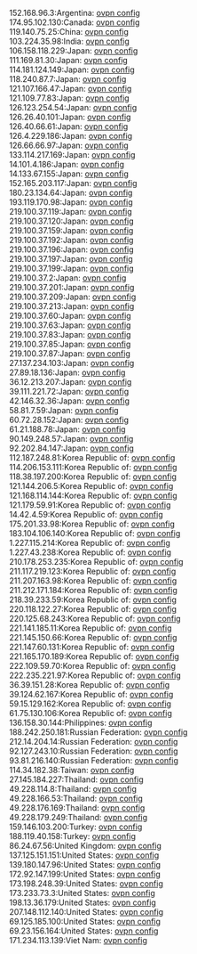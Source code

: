 152.168.96.3:Argentina: [ovpn config](vpn/152_168_96_3.ovpn)  
174.95.102.130:Canada: [ovpn config](vpn/174_95_102_130.ovpn)  
119.140.75.25:China: [ovpn config](vpn/119_140_75_25.ovpn)  
103.224.35.98:India: [ovpn config](vpn/103_224_35_98.ovpn)  
106.158.118.229:Japan: [ovpn config](vpn/106_158_118_229.ovpn)  
111.169.81.30:Japan: [ovpn config](vpn/111_169_81_30.ovpn)  
114.181.124.149:Japan: [ovpn config](vpn/114_181_124_149.ovpn)  
118.240.87.7:Japan: [ovpn config](vpn/118_240_87_7.ovpn)  
121.107.166.47:Japan: [ovpn config](vpn/121_107_166_47.ovpn)  
121.109.77.83:Japan: [ovpn config](vpn/121_109_77_83.ovpn)  
126.123.254.54:Japan: [ovpn config](vpn/126_123_254_54.ovpn)  
126.26.40.101:Japan: [ovpn config](vpn/126_26_40_101.ovpn)  
126.40.66.61:Japan: [ovpn config](vpn/126_40_66_61.ovpn)  
126.4.229.186:Japan: [ovpn config](vpn/126_4_229_186.ovpn)  
126.66.66.97:Japan: [ovpn config](vpn/126_66_66_97.ovpn)  
133.114.217.169:Japan: [ovpn config](vpn/133_114_217_169.ovpn)  
14.101.4.186:Japan: [ovpn config](vpn/14_101_4_186.ovpn)  
14.133.67.155:Japan: [ovpn config](vpn/14_133_67_155.ovpn)  
152.165.203.117:Japan: [ovpn config](vpn/152_165_203_117.ovpn)  
180.23.134.64:Japan: [ovpn config](vpn/180_23_134_64.ovpn)  
193.119.170.98:Japan: [ovpn config](vpn/193_119_170_98.ovpn)  
219.100.37.119:Japan: [ovpn config](vpn/219_100_37_119.ovpn)  
219.100.37.120:Japan: [ovpn config](vpn/219_100_37_120.ovpn)  
219.100.37.159:Japan: [ovpn config](vpn/219_100_37_159.ovpn)  
219.100.37.192:Japan: [ovpn config](vpn/219_100_37_192.ovpn)  
219.100.37.196:Japan: [ovpn config](vpn/219_100_37_196.ovpn)  
219.100.37.197:Japan: [ovpn config](vpn/219_100_37_197.ovpn)  
219.100.37.199:Japan: [ovpn config](vpn/219_100_37_199.ovpn)  
219.100.37.2:Japan: [ovpn config](vpn/219_100_37_2.ovpn)  
219.100.37.201:Japan: [ovpn config](vpn/219_100_37_201.ovpn)  
219.100.37.209:Japan: [ovpn config](vpn/219_100_37_209.ovpn)  
219.100.37.213:Japan: [ovpn config](vpn/219_100_37_213.ovpn)  
219.100.37.60:Japan: [ovpn config](vpn/219_100_37_60.ovpn)  
219.100.37.63:Japan: [ovpn config](vpn/219_100_37_63.ovpn)  
219.100.37.83:Japan: [ovpn config](vpn/219_100_37_83.ovpn)  
219.100.37.85:Japan: [ovpn config](vpn/219_100_37_85.ovpn)  
219.100.37.87:Japan: [ovpn config](vpn/219_100_37_87.ovpn)  
27.137.234.103:Japan: [ovpn config](vpn/27_137_234_103.ovpn)  
27.89.18.136:Japan: [ovpn config](vpn/27_89_18_136.ovpn)  
36.12.213.207:Japan: [ovpn config](vpn/36_12_213_207.ovpn)  
39.111.221.72:Japan: [ovpn config](vpn/39_111_221_72.ovpn)  
42.146.32.36:Japan: [ovpn config](vpn/42_146_32_36.ovpn)  
58.81.7.59:Japan: [ovpn config](vpn/58_81_7_59.ovpn)  
60.72.28.152:Japan: [ovpn config](vpn/60_72_28_152.ovpn)  
61.21.188.78:Japan: [ovpn config](vpn/61_21_188_78.ovpn)  
90.149.248.57:Japan: [ovpn config](vpn/90_149_248_57.ovpn)  
92.202.84.147:Japan: [ovpn config](vpn/92_202_84_147.ovpn)  
112.187.248.81:Korea Republic of: [ovpn config](vpn/112_187_248_81.ovpn)  
114.206.153.111:Korea Republic of: [ovpn config](vpn/114_206_153_111.ovpn)  
118.38.197.200:Korea Republic of: [ovpn config](vpn/118_38_197_200.ovpn)  
121.144.206.5:Korea Republic of: [ovpn config](vpn/121_144_206_5.ovpn)  
121.168.114.144:Korea Republic of: [ovpn config](vpn/121_168_114_144.ovpn)  
121.179.59.91:Korea Republic of: [ovpn config](vpn/121_179_59_91.ovpn)  
14.42.4.59:Korea Republic of: [ovpn config](vpn/14_42_4_59.ovpn)  
175.201.33.98:Korea Republic of: [ovpn config](vpn/175_201_33_98.ovpn)  
183.104.106.140:Korea Republic of: [ovpn config](vpn/183_104_106_140.ovpn)  
1.227.115.214:Korea Republic of: [ovpn config](vpn/1_227_115_214.ovpn)  
1.227.43.238:Korea Republic of: [ovpn config](vpn/1_227_43_238.ovpn)  
210.178.253.235:Korea Republic of: [ovpn config](vpn/210_178_253_235.ovpn)  
211.117.219.123:Korea Republic of: [ovpn config](vpn/211_117_219_123.ovpn)  
211.207.163.98:Korea Republic of: [ovpn config](vpn/211_207_163_98.ovpn)  
211.212.171.184:Korea Republic of: [ovpn config](vpn/211_212_171_184.ovpn)  
218.39.233.59:Korea Republic of: [ovpn config](vpn/218_39_233_59.ovpn)  
220.118.122.27:Korea Republic of: [ovpn config](vpn/220_118_122_27.ovpn)  
220.125.68.243:Korea Republic of: [ovpn config](vpn/220_125_68_243.ovpn)  
221.141.185.11:Korea Republic of: [ovpn config](vpn/221_141_185_11.ovpn)  
221.145.150.66:Korea Republic of: [ovpn config](vpn/221_145_150_66.ovpn)  
221.147.60.131:Korea Republic of: [ovpn config](vpn/221_147_60_131.ovpn)  
221.165.170.189:Korea Republic of: [ovpn config](vpn/221_165_170_189.ovpn)  
222.109.59.70:Korea Republic of: [ovpn config](vpn/222_109_59_70.ovpn)  
222.235.221.97:Korea Republic of: [ovpn config](vpn/222_235_221_97.ovpn)  
36.39.151.28:Korea Republic of: [ovpn config](vpn/36_39_151_28.ovpn)  
39.124.62.167:Korea Republic of: [ovpn config](vpn/39_124_62_167.ovpn)  
59.15.129.162:Korea Republic of: [ovpn config](vpn/59_15_129_162.ovpn)  
61.75.130.106:Korea Republic of: [ovpn config](vpn/61_75_130_106.ovpn)  
136.158.30.144:Philippines: [ovpn config](vpn/136_158_30_144.ovpn)  
188.242.250.181:Russian Federation: [ovpn config](vpn/188_242_250_181.ovpn)  
212.14.204.14:Russian Federation: [ovpn config](vpn/212_14_204_14.ovpn)  
92.127.243.10:Russian Federation: [ovpn config](vpn/92_127_243_10.ovpn)  
93.81.216.140:Russian Federation: [ovpn config](vpn/93_81_216_140.ovpn)  
114.34.182.38:Taiwan: [ovpn config](vpn/114_34_182_38.ovpn)  
27.145.184.227:Thailand: [ovpn config](vpn/27_145_184_227.ovpn)  
49.228.114.8:Thailand: [ovpn config](vpn/49_228_114_8.ovpn)  
49.228.166.53:Thailand: [ovpn config](vpn/49_228_166_53.ovpn)  
49.228.176.169:Thailand: [ovpn config](vpn/49_228_176_169.ovpn)  
49.228.179.249:Thailand: [ovpn config](vpn/49_228_179_249.ovpn)  
159.146.103.200:Turkey: [ovpn config](vpn/159_146_103_200.ovpn)  
188.119.40.158:Turkey: [ovpn config](vpn/188_119_40_158.ovpn)  
86.24.67.56:United Kingdom: [ovpn config](vpn/86_24_67_56.ovpn)  
137.125.151.151:United States: [ovpn config](vpn/137_125_151_151.ovpn)  
139.180.147.96:United States: [ovpn config](vpn/139_180_147_96.ovpn)  
172.92.147.199:United States: [ovpn config](vpn/172_92_147_199.ovpn)  
173.198.248.39:United States: [ovpn config](vpn/173_198_248_39.ovpn)  
173.233.73.3:United States: [ovpn config](vpn/173_233_73_3.ovpn)  
198.13.36.179:United States: [ovpn config](vpn/198_13_36_179.ovpn)  
207.148.112.140:United States: [ovpn config](vpn/207_148_112_140.ovpn)  
69.125.185.100:United States: [ovpn config](vpn/69_125_185_100.ovpn)  
69.23.156.164:United States: [ovpn config](vpn/69_23_156_164.ovpn)  
171.234.113.139:Viet Nam: [ovpn config](vpn/171_234_113_139.ovpn)  
